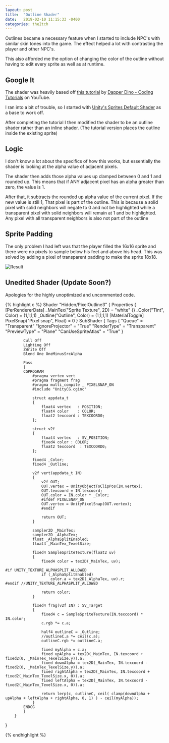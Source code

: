 ```yaml
---
layout: post
title:  "Outline Shader"
date:   2019-02-10 11:15:33 -0400
categories: theItch
---
```


Outlines became a necessary feature when I started to include NPC's with similar skin tones into the game. The effect helped a lot with contrasting the player and other NPC's. 

This also afforded me the option of changing the color of the outline without having to edit every sprite as well as at runtime.

<!--more-->

## Google It
The shader was heavily based off [this tutorial](https://www.youtube.com/watch?v=vqDOirux0Es) by [Dapper Dino - Coding Tutorials](https://www.youtube.com/channel/UCjCpZyil4D8TBb5nVTMMaUw) on YouTube. 

I ran into a bit of trouble, so I started with [Unity's Sprites Default Shader](https://github.com/nubick/unity-utils/blob/master/sources/Assets/Scripts/Shaders/Sprites-Default.shader) as a base to work off.

After completing the tutorial I then modified the shader to be an outline shader rather than an inline shader. (The tutorial version places the outline inside the existing sprite)

## Logic
I don't know a lot about the specifics of how this works, but essentially the shader is looking at the alpha value of adjacent pixels.

The shader then adds those alpha values up clamped between 0 and 1 and rounded up. This means that if ANY adjacent pixel has an alpha greater than zero, the value is 1. 

After that, it subtracts the rounded up alpha value of the current pixel. If the new value is still 1, That pixel is part of the outline. This is because a solid pixel with solid neighbors will negate to 0 and not be highlighted while a transparent pixel with solid neighbors will remain at 1 and be highlighted. Any pixel with all transparent neighbors is also not part of the outline

## Sprite Padding

The only problem I had left was that the player filled the 16x16 sprite and there were no pixels to sample below his feet and above his head. This was solved by adding a pixel of transparent padding to make the sprite 18x18. 

![Result]({{site.url}}/media/theItch/Outline.gif)

## Unedited Shader (Update Soon?)

Apologies for the highly unoptimized and uncommented code.

{% highlight c %}
Shader "Hidden/PixelOutline3"
{
	Properties
	{
		[PerRendererData] _MainTex("Sprite Texture", 2D) = "white" {}
		_Color("Tint", Color) = (1,1,1,1)
		_Outline("Outline", Color) = (1,1,1,1)
		[MaterialToggle] PixelSnap("Pixel snap", Float) = 0
	}
		SubShader
		{
			Tags
			{
				"Queue" = "Transparent"
				"IgnoreProjector" = "True"
				"RenderType" = "Transparent"
				"PreviewType" = "Plane"
				"CanUseSpriteAtlas" = "True"
			}

			Cull Off
			Lighting Off
			ZWrite Off
			Blend One OneMinusSrcAlpha

			Pass
			{
			CGPROGRAM
				#pragma vertex vert
				#pragma fragment frag
				#pragma multi_compile _ PIXELSNAP_ON
				#include "UnityCG.cginc"

				struct appdata_t
				{
					float4 vertex   : POSITION;
					float4 color    : COLOR;
					float2 texcoord : TEXCOORD0;
				};

				struct v2f
				{
					float4 vertex   : SV_POSITION;
					fixed4 color : COLOR;
					float2 texcoord  : TEXCOORD0;
				};

				fixed4 _Color;
				fixed4 _Outline;

				v2f vert(appdata_t IN)
				{
					v2f OUT;
					OUT.vertex = UnityObjectToClipPos(IN.vertex);
					OUT.texcoord = IN.texcoord;
					OUT.color = IN.color * _Color;
					#ifdef PIXELSNAP_ON
					OUT.vertex = UnityPixelSnap(OUT.vertex);
					#endif

					return OUT;
				}

				sampler2D _MainTex;
				sampler2D _AlphaTex;
				float _AlphaSplitEnabled;
				float4 _MainTex_TexelSize;

				fixed4 SampleSpriteTexture(float2 uv)
				{
					fixed4 color = tex2D(_MainTex, uv);

	#if UNITY_TEXTURE_ALPHASPLIT_ALLOWED
					if (_AlphaSplitEnabled)
						color.a = tex2D(_AlphaTex, uv).r;
	#endif //UNITY_TEXTURE_ALPHASPLIT_ALLOWED

					return color;
				}

				fixed4 frag(v2f IN) : SV_Target
				{
					fixed4 c = SampleSpriteTexture(IN.texcoord) * IN.color;
					c.rgb *= c.a;
					
					half4 outlineC = _Outline;
					//outlineC.a *= ceil(c.a);
					outlineC.rgb *= outlineC.a;
					
					fixed myAlpha = c.a;
					fixed upAlpha = tex2D(_MainTex, IN.texcoord + fixed2(0, _MainTex_TexelSize.y)).a;
					fixed downAlpha = tex2D(_MainTex, IN.texcoord - fixed2(0, _MainTex_TexelSize.y)).a;
					fixed rightAlpha = tex2D(_MainTex, IN.texcoord + fixed2(_MainTex_TexelSize.x, 0)).a;
					fixed leftAlpha = tex2D(_MainTex, IN.texcoord - fixed2(_MainTex_TexelSize.x, 0)).a;

					return lerp(c, outlineC, ceil( clamp(downAlpha + upAlpha + leftAlpha + rightAlpha, 0, 1) ) - ceil(myAlpha));
				}
			ENDCG
			}
		}
}

{% endhighlight %}
